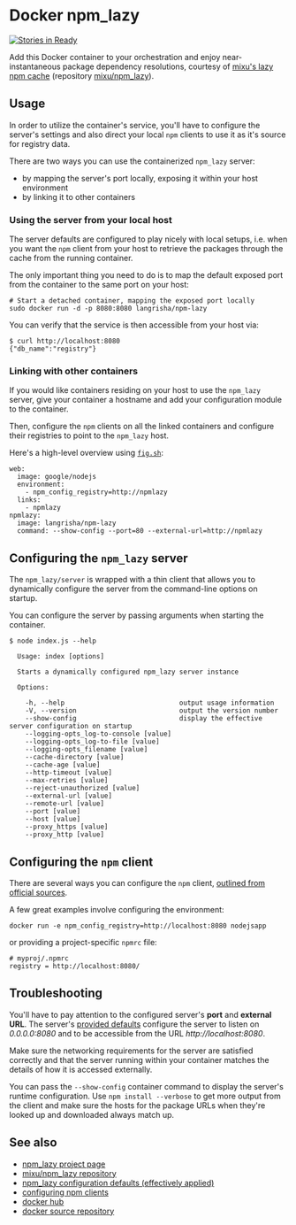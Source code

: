 # Docker npm_lazy

[![Stories in Ready](https://badge.waffle.io/langri-sha/npm_lazy.png?label=ready&title=Ready)](https://waffle.io/langri-sha/npm_lazy)

Add this Docker container to your orchestration and enjoy near-instantaneous package dependency resolutions, courtesy of [mixu's lazy npm cache](http://mixu.net/npm_lazy/) (repository [mixu/npm_lazy](https://github.com/mixu/npm_lazy/)).

## Usage

In order to utilize the container's service, you'll have to configure the server's settings and also direct your local `npm` clients to use it as it's source for registry data.

There are two ways you can use the containerized `npm_lazy` server:

- by mapping the server's port locally, exposing it within your host environment
- by linking it to other containers

### Using the server from your local host

The server defaults are configured to play nicely with local setups, i.e. when you want the `npm` client from your host to retrieve the packages through the cache from the running container.

The only important thing you need to do is to map the default exposed port from the container to the same port on your host:

```
# Start a detached container, mapping the exposed port locally
sudo docker run -d -p 8080:8080 langrisha/npm-lazy
```

You can verify that the service is then accessible from your host via:

```
$ curl http://localhost:8080
{"db_name":"registry"}
```

### Linking with other containers

If you would like containers residing on your host to use the `npm_lazy` server, give your container a hostname and add your configuration module to the container.

Then, configure the `npm` clients on all the linked containers and configure their registries to point to the `npm_lazy` host.

Here's a high-level overview using [`fig.sh`](http://fig.sh):

```
web:
  image: google/nodejs
  environment:
    - npm_config_registry=http://npmlazy
  links:
    - npmlazy
npmlazy:
  image: langrisha/npm-lazy
  command: --show-config --port=80 --external-url=http://npmlazy
```

## Configuring the `npm_lazy` server

The `npm_lazy/server` is wrapped with a thin client that allows you to dynamically configure the server from the command-line options on startup.

You can configure the server by passing arguments when starting the container.

```
$ node index.js --help

  Usage: index [options]

  Starts a dynamically configured npm_lazy server instance

  Options:

    -h, --help                             output usage information
    -V, --version                          output the version number
    --show-config                          display the effective server configuration on startup
    --logging-opts_log-to-console [value]  
    --logging-opts_log-to-file [value]
    --logging-opts_filename [value]
    --cache-directory [value]
    --cache-age [value]
    --http-timeout [value]
    --max-retries [value]
    --reject-unauthorized [value]
    --external-url [value]
    --remote-url [value]
    --port [value]
    --host [value]
    --proxy_https [value]
    --proxy_http [value]
```

## Configuring the `npm` client

There are several ways you can configure the `npm` client, [outlined from official sources](https://docs.npmjs.com/misc/config).

A few great examples involve configuring the environment:

```
docker run -e npm_config_registry=http://localhost:8080 nodejsapp
```

or providing a project-specific `npmrc` file:

```
# myproj/.npmrc
registry = http://localhost:8080/
```

## Troubleshooting

You'll have to pay attention to the configured server's **port** and  **external URL**. The server's [provided defaults](https://github.com/mixu/npm_lazy/blob/master/config.js) configure the server to listen on *0.0.0.0:8080* and to be accessible from the URL *http://localhost:8080*.

Make sure the networking requirements for the server are satisfied correctly and that the server running within your container matches the details of how it is accessed externally.

You can pass the `--show-config` container command to display the server's runtime configuration. Use `npm install --verbose` to get more output from the client and make sure the hosts for the package URLs when they're looked up and downloaded always match up.

## See also

- [npm_lazy project page](http://mixu.net/npm_lazy/)
- [mixu/npm_lazy repository](https://github.com/mixu/npm_lazy/)
- [npm_lazy configuration defaults (effectively applied)](https://github.com/mixu/npm_lazy/blob/master/config.js)
- [configuring npm clients](https://docs.npmjs.com/misc/config)
- [docker hub](https://registry.hub.docker.com/u/langrisha/npm-lazy/)
- [docker source repository](https://github.com/langri-sha/npm_lazy/)
